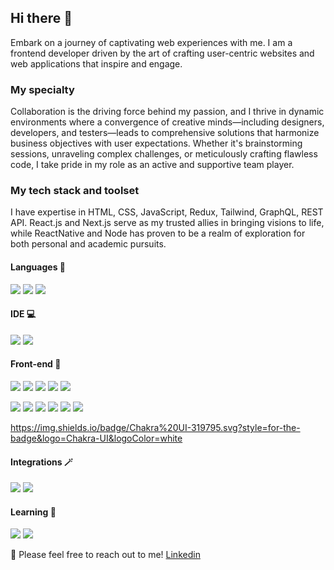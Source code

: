 ## Hi there 👋

Embark on a journey of captivating web experiences with me. I am a frontend developer driven by the art of crafting user-centric websites and web applications that inspire and engage.

### My specialty


Collaboration is the driving force behind my passion, and I thrive in dynamic environments where a convergence of creative minds—including designers, developers, and testers—leads to comprehensive solutions that harmonize business objectives with user expectations. Whether it's brainstorming sessions, unraveling complex challenges, or meticulously crafting flawless code, I take pride in my role as an active and supportive team player.


### My tech stack and toolset

I have expertise in HTML, CSS, JavaScript, Redux, Tailwind, GraphQL, REST API. React.js and Next.js serve as my trusted allies in bringing visions to life, while ReactNative and Node has proven to be a realm of exploration for both personal and academic pursuits.

#### Languages 🚀

![](https://img.shields.io/badge/JavaScript-Language-informational?style=flat-square&logo=javascript&logoColor=white&color=2bbc8a)
![](https://img.shields.io/badge/TypeScript-Dialect-informational?style=flat-square&logo=typescript&logoColor=white&color=2bbc8a)
![](https://img.shields.io/badge/GraphQL-Language-informational?style=flat-square&logo=Apollo%20GraphQL&logoColor=white&color=2bbc8a)

#### IDE 💻
![](https://img.shields.io/badge/VSCode-Editor-informational?style=flat-square&logo=visual%20studio%20code&logoColor=white&color=2bbc8a)
![](https://img.shields.io/badge/WebStorm-Editor-informational?style=flat-square&logo=webstorm&logoColor=white&color=2bbc8a)

#### Front-end 🎉
![](https://img.shields.io/badge/React-Framework-informational?style=flat-square&logo=react&logoColor=white&color=2bbc8a)
![](https://img.shields.io/badge/HTML-Language-informational?style=flat-square&logo=html5&logoColor=white&color=2bbc8a)
![](https://img.shields.io/badge/CSS-Language-informational?style=flat-square&logo=css3&logoColor=white&color=2bbc8a)
![](https://img.shields.io/badge/LESS-Dialect-informational?style=flat-square&logo=less&logoColor=white&color=2bbc8a)
![](https://img.shields.io/badge/SASS-Dialect-informational?style=flat-square&logo=sass&logoColor=white&color=2bbc8a)

![](https://img.shields.io/badge/Tailwind_UI-UI_Framework-informational?style=flat-square&logo=tailwindcss&logoColor=white&color=2bbc8a)
![](https://img.shields.io/badge/Bootstrap-UI_Framework-informational?style=flat-square&logo=bootstrap&logoColor=white&color=2bbc8a)
![](https://img.shields.io/badge/NextJS-Framework-informational?style=flat-square&logo=nextdotjs&logoColor=white&color=2bbc8a)
![](https://img.shields.io/badge/Redux-Library-informational?style=flat-square&logo=redux&logoColor=white&color=2bbc8a)
![](https://img.shields.io/badge/React_Query-Library-informational?style=flat-square&logo=React-Query&logoColor=white&color=2bbc8a)
![](https://img.shields.io/badge/ChakraUIstyle=flat-squar&chakra-%234ED1C5.svg?style=for-the-badge&logo=chakraui&logoColor=white)

https://img.shields.io/badge/Chakra%20UI-319795.svg?style=for-the-badge&logo=Chakra-UI&logoColor=white

#### Integrations 🪄
![](https://img.shields.io/badge/Stripe-Payments-informational?style=flat-square&logo=stripe&logoColor=white&color=2bbc8a)
![](https://img.shields.io/badge/Google-Authorisation-informational?style=flat-square&logo=google&logoColor=white&color=2bbc8a)

#### Learning 🌚
![](https://img.shields.io/badge/NodeJS-JavaScript_runtime-informational?style=flat-square&logo=nodedotjs&logoColor=white&color=2bbc8a)
![](https://img.shields.io/badge/React_Native-Framework-informational?style=flat-square&logo=nodedotjs&logoColor=white&color=2bbc8a)


🙌 Please feel free to reach out to me!
[Linkedin](https://www.linkedin.com/in/dariiasalmiiarova/?locale=en_US)
